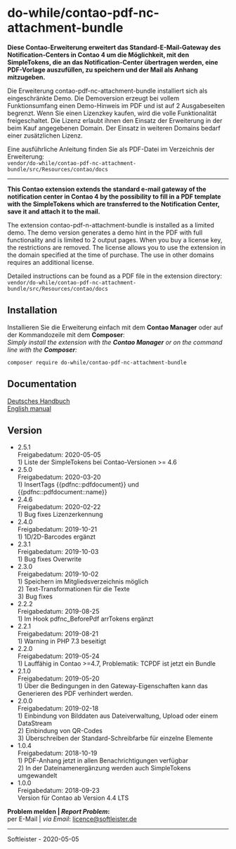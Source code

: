 # do-while/contao-pdf-nc-attachment-bundle
**Diese Contao-Erweiterung erweitert das Standard-E-Mail-Gateway des Notification-Centers in Contao 4 um die Möglichkeit, mit den SimpleTokens, die an das Notification-Center übertragen werden, eine PDF-Vorlage auszufüllen, zu speichern und der Mail als Anhang mitzugeben.**

Die Erweiterung contao-pdf-nc-attachment-bundle installiert sich als eingeschränkte Demo. Die Demoversion erzeugt bei vollem Funktionsumfang einen Demo-Hinweis im PDF und ist auf 2 Ausgabeseiten begrenzt. Wenn Sie einen Lizenzkey kaufen, wird die volle Funktionalität freigeschaltet. Die Lizenz erlaubt ihnen den Einsatz der Erweiterung in der beim Kauf angegebenen Domain. Der Einsatz in weiteren Domains bedarf einer zusätzlichen Lizenz.

Eine ausführliche Anleitung finden Sie als PDF-Datei im Verzeichnis der Erweiterung:<br>`vendor/do-while/contao-pdf-nc-attachment-bundle/src/Resources/contao/docs`
___


**This Contao extension extends the standard e-mail gateway of the notification center in Contao 4 by the possibility to fill in a PDF template with the SimpleTokens which are transferred to the Notification Center, save it and attach it to the mail.**

The extension contao-pdf-n-attachment-bundle is installed as a limited demo. The demo version generates a demo hint in the PDF with full functionality and is limited to 2 output pages. When you buy a license key, the restrictions are removed. The license allows you to use the extension in the domain specified at the time of purchase. The use in other domains requires an additional license.

Detailed instructions can be found as a PDF file in the extension directory:<br>`vendor/do-while/contao-pdf-nc-attachment-bundle/src/Resources/contao/docs`


## Installation
Installieren Sie die Erweiterung einfach mit dem **Contao Manager** oder auf der Kommandozeile mit dem **Composer**:<br>*Simply install the extension with the **Contao Manager** or on the command line with the **Composer**:*
```
composer require do-while/contao-pdf-nc-attachment-bundle
```

## Documentation
[Deutsches Handbuch](http://www.softleister.de/files/manuals/contao-pdf-nc-attachment-bundle/Anleitung_contao-pdf-nc-attachment-bundle.pdf)<br>
[English manual](http://www.softleister.de/files/manuals/contao-pdf-nc-attachment-bundle/Manual_contao-pdf-nc-attachment-bundle.pdf)


## Version
* 2.5.1<br>Freigabedatum: 2020-05-05<br>1) Liste der SimpleTokens bei Contao-Versionen >= 4.6
* 2.5.0<br>Freigabedatum: 2020-03-20<br>1) InsertTags {{pdfnc::pdfdocument}} und {{pdfnc::pdfdocument::name}}
* 2.4.6<br>Freigabedatum: 2020-02-22<br>1) Bug fixes Lizenzerkennung
* 2.4.0<br>Freigabedatum: 2019-10-21<br>1) 1D/2D-Barcodes ergänzt
* 2.3.1<br>Freigabedatum: 2019-10-03<br>1) Bug fixes Overwrite
* 2.3.0<br>Freigabedatum: 2019-10-02<br>1) Speichern im Mitgliedsverzeichnis möglich<br>2) Text-Transformationen für die Texte<br>3) Bug fixes
* 2.2.2<br>Freigabedatum: 2019-08-25<br>1) Im Hook pdfnc_BeforePdf arrTokens ergänzt
* 2.2.1<br>Freigabedatum: 2019-08-21<br>1) Warning in PHP 7.3 beseitigt
* 2.2.0<br>Freigabedatum: 2019-05-24<br>1) Lauffähig in Contao >=4.7, Problematik: TCPDF ist jetzt ein Bundle
* 2.1.0<br>Freigabedatum: 2019-05-20<br>1) Über die Bedingungen in den Gateway-Eigenschaften kann das Generieren des PDF verhindert werden.
* 2.0.0<br>Freigabedatum: 2019-02-18<br>1) Einbindung von Bilddaten aus Dateiverwaltung, Upload oder einem DataStream<br>2) Einbindung von QR-Codes<br>3) Überschreiben der Standard-Schreibfarbe für einzelne Elemente
* 1.0.4<br>Freigabedatum: 2018-10-19<br>1) PDF-Anhang jetzt in allen Benachrichtigungen verfügbar<br>2) In der Dateinamenergänzung werden auch SimpleTokens umgewandelt
* 1.0.0<br>Freigabedatum: 2018-09-23<br>Version für Contao ab Version 4.4 LTS

**Problem melden | *Report Problem*:**<br>per E-Mail | *via Email*: licence@softleister.de

___
Softleister - 2020-05-05
